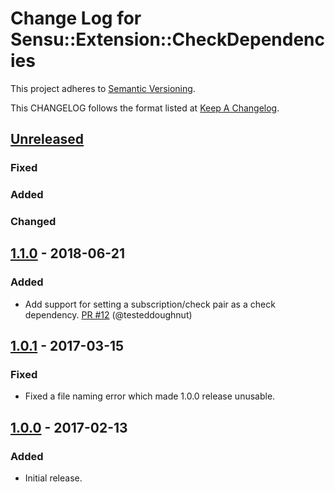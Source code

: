 # Change Log for Sensu::Extension::CheckDependencies

This project adheres to [Semantic Versioning](http://semver.org/).

This CHANGELOG follows the format listed at [Keep A Changelog](http://keepachangelog.com/).

## [Unreleased]

### Fixed

### Added

### Changed

## [1.1.0] - 2018-06-21

### Added

- Add support for setting a subscription/check pair as a check dependency.
[PR #12](https://github.com/sensu/sensu-extensions-check-dependencies/pull/12) (@testeddoughnut)

## [1.0.1] - 2017-03-15

### Fixed

- Fixed a file naming error which made 1.0.0 release unusable.

## [1.0.0] - 2017-02-13

### Added

- Initial release.

[Unreleased]: https://github.com/sensu-extensions/sensu-extensions-check-dependencies/compare/v1.1.0...HEAD
[1.1.0]: https://github.com/sensu-extensions/sensu-extensions-check-dependencies/compare/v1.0.1...v1.1.0
[1.0.1]: https://github.com/sensu-extensions/sensu-extensions-check-dependencies/compare/v1.0.0...v1.0.1
[1.0.0]: https://github.com/sensu-extensions/sensu-extensions-check-dependencies/compare/v1.0.0...v1.0.0
